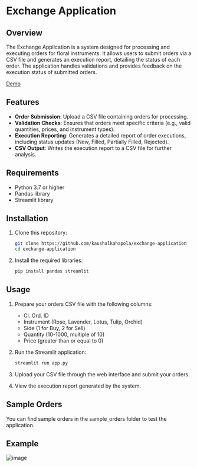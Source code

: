 # Exchange Application

## Overview

The Exchange Application is a system designed for processing and executing orders for floral instruments. It allows users to submit orders via a CSV file and generates an execution report, detailing the status of each order. The application handles validations and provides feedback on the execution status of submitted orders.

[Demo](https://exchange-app.streamlit.app/)

## Features

- **Order Submission**: Upload a CSV file containing orders for processing.
- **Validation Checks**: Ensures that orders meet specific criteria (e.g., valid quantities, prices, and instrument types).
- **Execution Reporting**: Generates a detailed report of order executions, including status updates (New, Filled, Partially Filled, Rejected).
- **CSV Output**: Writes the execution report to a CSV file for further analysis.

## Requirements

- Python 3.7 or higher
- Pandas library
- Streamlit library

## Installation

1. Clone this repository:

   ```bash
   git clone https://github.com/kaushalkahapola/exchange-application
   cd exchange-application
   ```

2. Install the required libraries:

   ```bash
   pip install pandas streamlit
   ```

## Usage

1. Prepare your orders CSV file with the following columns:
   - Cl. Ord. ID
   - Instrument (Rose, Lavender, Lotus, Tulip, Orchid)
   - Side (1 for Buy, 2 for Sell)
   - Quantity (10-1000, multiple of 10)
   - Price (greater than or equal to 0)

2. Run the Streamlit application:

   ```bash
   streamlit run app.py
   ```

3. Upload your CSV file through the web interface and submit your orders.

4. View the execution report generated by the system.

## Sample Orders

You can find sample orders in the sample_orders folder to test the application.

## Example

![image](https://github.com/user-attachments/assets/ede9ee63-edef-4d03-b3af-eab46f25d5d5)

